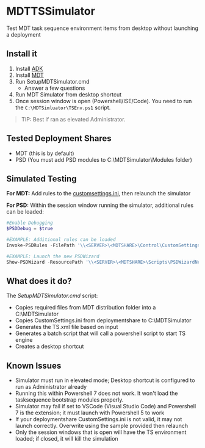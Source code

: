 # MDTTSSimulator

Test MDT task sequence environment items from desktop without launching a deployment

## Install it

1. Install [ADK](https://docs.microsoft.com/en-us/windows-hardware/get-started/adk-install)
2. Install [MDT](https://www.microsoft.com/en-us/download/details.aspx?id=54259)
3. Run SetupMDTSimulator.cmd
    - Answer a few questions
4. Run MDT Simulator from desktop shortcut
5. Once session window is open (Powershell/ISE/Code). You need to run the `C:\MDTSimluator\TSEnv.ps1` script.

> TIP: Best if ran as elevated Administrator.

## Tested Deployment Shares

- MDT (this is by default)
- PSD (You must add PSD modules to C:\MDTSimulator\Modules folder)

## Simulated Testing

**For MDT:** Add rules to the [customsettings.ini](CustomSettings.mdtsample.ini), then relaunch the simulator

**For PSD:** Within the session window running the simulator, additional rules can be loaded:

```powershell
#Enable Debugging 
$PSDDebug = $true

#EXAMPLE: Additional rules can be loaded
Invoke-PSDRules -FilePath '\\<SERVER>\<MDTSHARE>\Control\CustomSettings.ini' -MappingFile 'C:\MDTSimulator\Modules\PSDGather\ZTIGather.xml'

#EXAMPLE: Launch the new PSDWizard
Show-PSDWizard -ResourcePath '\\<SERVER>\<MDTSHARE>\Scripts\PSDWizardNew' -Language en-US -Theme Dark -ScriptPath '\\<SERVER>\<MDTSHARE>\Scripts' -Verbose
```

## What does it do?

The _SetupMDTSimulator.cmd_ script:

- Copies required files from MDT distribution folder into a C:\MDTSimulator
- Copies CustomSettings.ini from deploymentshare to C:\MDTSimulator
- Generates the TS.xml file based on input
- Generates a batch script that will call a powershell script to start TS engine
- Creates a desktop shortcut

## Known Issues

- Simulator must run in elevated mode; Desktop shortcut is configured to run as Administrator already
- Running this within Powershell 7 does not work. It won't load the tasksequence bootstrap modules properly.
- Simulator may fail if set to VSCode (Visual Studio Code) and Powershell 7 is the extension; it must launch with Powershell 5 to work
- If your deploymentshare CustomSettings.ini is not valid, it may not launch correctly. Overwrite using the sample provided then relaunch
- Only the session windows that is open will have the TS environment loaded; if closed, it will kill the simulation
